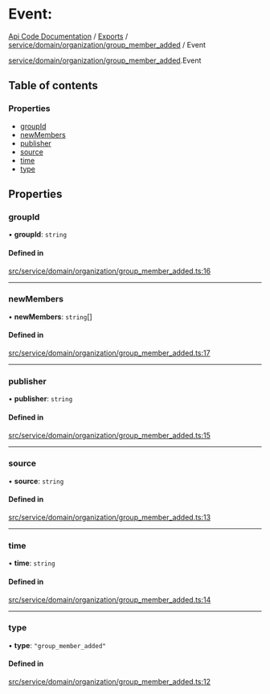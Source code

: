 # Event: 
 
[Api Code Documentation](../README.md) / [Exports](../modules.md) / [service/domain/organization/group\_member\_added](../modules/service_domain_organization_group_member_added.md) / Event

[service/domain/organization/group_member_added](../modules/service_domain_organization_group_member_added.md).Event

## Table of contents

### Properties

- [groupId](service_domain_organization_group_member_added.Event.md#groupid)
- [newMembers](service_domain_organization_group_member_added.Event.md#newmembers)
- [publisher](service_domain_organization_group_member_added.Event.md#publisher)
- [source](service_domain_organization_group_member_added.Event.md#source)
- [time](service_domain_organization_group_member_added.Event.md#time)
- [type](service_domain_organization_group_member_added.Event.md#type)

## Properties

### groupId

• **groupId**: `string`

#### Defined in

[src/service/domain/organization/group_member_added.ts:16](https://github.com/openkfw/TruBudget/blob/0804644/api/src/service/domain/organization/group_member_added.ts#L16)

___

### newMembers

• **newMembers**: `string`[]

#### Defined in

[src/service/domain/organization/group_member_added.ts:17](https://github.com/openkfw/TruBudget/blob/0804644/api/src/service/domain/organization/group_member_added.ts#L17)

___

### publisher

• **publisher**: `string`

#### Defined in

[src/service/domain/organization/group_member_added.ts:15](https://github.com/openkfw/TruBudget/blob/0804644/api/src/service/domain/organization/group_member_added.ts#L15)

___

### source

• **source**: `string`

#### Defined in

[src/service/domain/organization/group_member_added.ts:13](https://github.com/openkfw/TruBudget/blob/0804644/api/src/service/domain/organization/group_member_added.ts#L13)

___

### time

• **time**: `string`

#### Defined in

[src/service/domain/organization/group_member_added.ts:14](https://github.com/openkfw/TruBudget/blob/0804644/api/src/service/domain/organization/group_member_added.ts#L14)

___

### type

• **type**: ``"group_member_added"``

#### Defined in

[src/service/domain/organization/group_member_added.ts:12](https://github.com/openkfw/TruBudget/blob/0804644/api/src/service/domain/organization/group_member_added.ts#L12)
